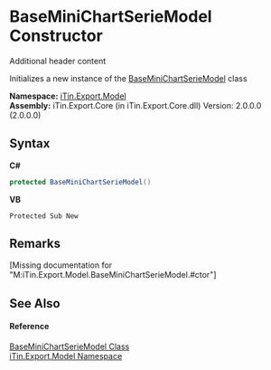 # BaseMiniChartSerieModel Constructor 
Additional header content 

Initializes a new instance of the <a href="T_iTin_Export_Model_BaseMiniChartSerieModel">BaseMiniChartSerieModel</a> class

**Namespace:**&nbsp;<a href="N_iTin_Export_Model">iTin.Export.Model</a><br />**Assembly:**&nbsp;iTin.Export.Core (in iTin.Export.Core.dll) Version: 2.0.0.0 (2.0.0.0)

## Syntax

**C#**<br />
``` C#
protected BaseMiniChartSerieModel()
```

**VB**<br />
``` VB
Protected Sub New
```


## Remarks
\[Missing <remarks> documentation for "M:iTin.Export.Model.BaseMiniChartSerieModel.#ctor"\]

## See Also


#### Reference
<a href="T_iTin_Export_Model_BaseMiniChartSerieModel">BaseMiniChartSerieModel Class</a><br /><a href="N_iTin_Export_Model">iTin.Export.Model Namespace</a><br />